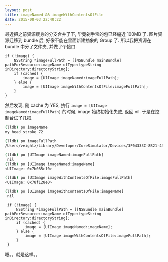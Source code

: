 ```yaml
---
layout: post
title: imageNamed && imageWithContentsOfFile
date: 2015-08-03 22:40:22
---
```


最近把之前资源瘦身的分支合并了下, 毕竟剁手宝的包已经逼近 100MB 了. 图片资源迁移到 bundle 后, 好像不能在里面新建抽象的 Group 了.
所以我把资源在 bundle 中分了文件夹, 并做了个接口.

```objc
if (!image) {
    NSString *imageFullPath = [[NSBundle mainBundle] pathForResource:imageName ofType:typeString inDirectory:directoryString];
    if (cached) {
        image = [UIImage imageNamed:imageFullPath];
    } else {
        image = [UIImage imageWithContentsOfFile:imageFullPath];
    }
}
```

然后发现, 刚 cache 为 YES, 执行 `image = [UIImage imageNamed:imageFullPath]` 的时候,
image 始终初始化失败, 返回 nil.
于是在控制台试了几把.

```sh
(lldb) po imageName
my_head_stroke_72

(lldb) po imageFullPath
/Users/veightz/Library/Developer/CoreSimulator/Devices/3F04333C-8B21-43FD-9759-CCDFCE6BD5A1/data/Applications/6E367A3D-6D31-4973-8933-1ED6F1FF6BE3/TBMainClient.app/TBMyTaoBao.bundle/Default/my_head_stroke_72.png

(lldb) po [UIImage imageNamed:imageFullPath]
 nil
(lldb) po [UIImage imageNamed:imageName]
<UIImage: 0x7b085c10>

(lldb) po [UIImage imageWithContentsOfFile:imageFullPath]
<UIImage: 0x78f128e0>

(lldb) po [UIImage imageWithContentsOfFile:imageName]
 nil
```

```objc
 if (!image) {
     NSString *imageFullPath = [[NSBundle mainBundle] pathForResource:imageName ofType:typeString inDirectory:directoryString];
     if (cached) {
         image = [UIImage imageNamed:imageName];
     } else {
         image = [UIImage imageWithContentsOfFile:imageFullPath];
     }
 }
```

嗯。。就是这样。。
